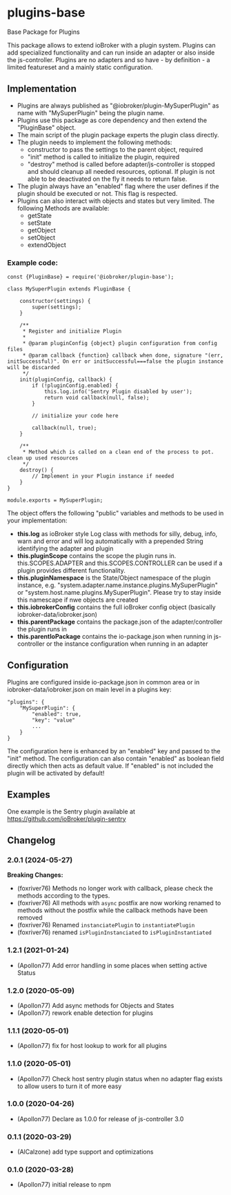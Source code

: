 # plugins-base
Base Package for Plugins

This package allows to extend ioBroker with a plugin system. Plugins can add specialized functionality and can run inside an adapter or also inside the js-controller.
Plugins are no adapters and so have - by definition - a limited featureset and a mainly static configuration.

## Implementation 

* Plugins are always published as "@iobroker/plugin-MySuperPlugin" as name with "MySuperPlugin" being the plugin name.
* Plugins use this package as core dependency and then extend the "PluginBase" object.
* The main script of the plugin package experts the plugin class directly.
* The plugin needs to implement the following methods:
  * constructor to pass the settings to the parent object, required
  * "init" method is called to initialize the plugin, required
  * "destroy" method is called before adapter/js-controller is stopped and should cleanup all needed resources, optional. If plugin is not able to be deactivated on the fly it needs to return false.
* The plugin always have an "enabled" flag where the user defines if the plugin should be executed or not. This flag is respected.
* Plugins can also interact with objects and states but very limited. The following Methods are available:
  * getState
  * setState
  * getObject
  * setObject
  * extendObject

### Example code:

```
const {PluginBase} = require('@iobroker/plugin-base');

class MySuperPlugin extends PluginBase {

    constructor(settings) {
        super(settings);
    }

    /**
     * Register and initialize Plugin
     *
     * @param pluginConfig {object} plugin configuration from config files
     * @param callback {function} callback when done, signature "(err, initSuccessful)". On err or initSuccessful===false the plugin instance will be discarded
     */
    init(pluginConfig, callback) {
        if (!pluginConfig.enabled) {
            this.log.info('Sentry Plugin disabled by user');
            return void callback(null, false);
        }

        // initialize your code here

        callback(null, true);
    }

    /**
     * Method which is called on a clean end of the process to pot. clean up used resources
     */
    destroy() {
        // Implement in your Plugin instance if needed
    }
}

module.exports = MySuperPlugin;
``` 

The object offers the following "public" variables and methods to be used in your implementation:
* **this.log** as ioBroker style Log class with methods for silly, debug, info, warn and error and will log automatically with a prepended String identifying the adapter and plugin
* **this.pluginScope** contains the scope the plugin runs in. this.SCOPES.ADAPTER and this.SCOPES.CONTROLLER can be used if a plugin provides different functionality.
* **this.pluginNamespace** is the State/Object namespace of the plugin instance, e.g. "system.adapter.name.instance.plugins.MySuperPlugin" or "system.host.name.plugins.MySuperPlugin". Please try to stay inside this namescape if nwe objects are created 
* **this.iobrokerConfig** contains the full ioBroker config object (basically iobroker-data/iobroker.json) 
* **this.parentPackage** contains the package.json of the adapter/controller the plugin runs in
* **this.parentIoPackage** contains the io-package.json when running in js-controller or the instance configuration when running in an adapter
 
## Configuration

Plugins are configured inside io-package.json in common area or in iobroker-data/iobroker.json on main level in a plugins key:

```
"plugins": {
    "MySuperPlugin": {
        "enabled": true,
        "key": "value"
        ...
    }
}
```
The configuration here is enhanced by an "enabled" key and passed to the "init" method. The configuration can also contain "enabled" as boolean field directly which then acts as default value. If "enabled" is not included the plugin will be activated by default!

## Examples
One example is the Sentry plugin available at https://github.com/ioBroker/plugin-sentry

## Changelog
<!--
	Placeholder for the next version (at the beginning of the line):
	### **WORK IN PROGRESS**
-->
### 2.0.1 (2024-05-27)
**Breaking Changes:**
* (foxriver76) Methods no longer work with callback, please check the methods according to the types.
* (foxriver76) All methods with `async` postfix are now working renamed to methods without the postfix
while the callback methods have been removed
* (foxriver76) Renamed `instanciatePlugin` to `instantiatePlugin`
* (foxriver76) renamed `isPluginInstanciated` to `isPluginInstantiated`

### 1.2.1 (2021-01-24)
* (Apollon77) Add error handling in some places when setting active Status

### 1.2.0 (2020-05-09)
* (Apollon77) Add async methods for Objects and States
* (Apollon77) rework enable detection for plugins

### 1.1.1 (2020-05-01)
* (Apollon77) fix for host lookup to work for all plugins

### 1.1.0 (2020-05-01)
* (Apollon77) Check host sentry plugin status when no adapter flag exists to allow users to turn it of more easy

### 1.0.0 (2020-04-26)
* (Apollon77) Declare as 1.0.0 for release of js-controller 3.0

### 0.1.1 (2020-03-29)
* (AlCalzone) add type support and optimizations

### 0.1.0 (2020-03-28)
* (Apollon77) initial release to npm
